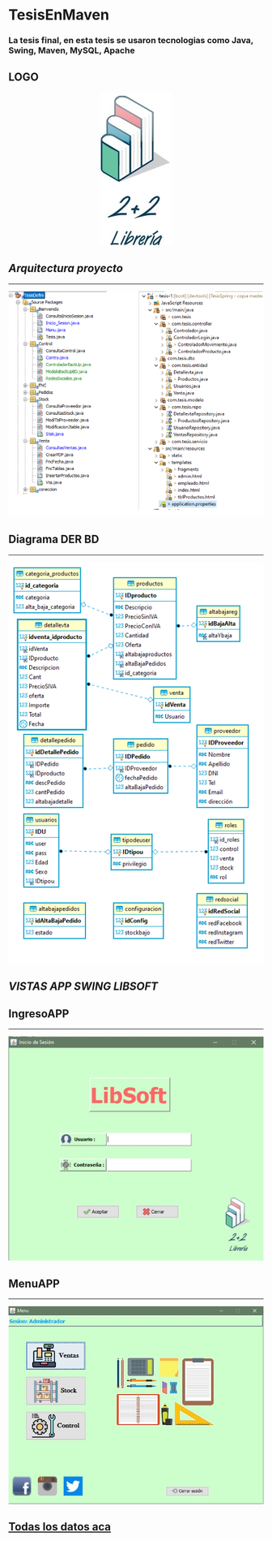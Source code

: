 # TesisEnMaven

### La tesis final, en esta tesis se usaron tecnologias como Java, Swing, Maven, MySQL, Apache
## LOGO

<p align="center">
  <img  src="https://github.com/valenchu/TesisEnMaven/blob/master/Instaladores/DatosTeoricosTesis/Logo%20Imagenes/Logo_librer_a_.png">
</p>

## _Arquitectura proyecto_
***

  <img  src="https://github.com/valenchu/TesisEnMaven/blob/master/Instaladores/DatosTeoricosTesis/Logo%20Imagenes/Caso%20de%20Usos/Arquitectura.png">


## Diagrama DER BD
***
![](https://github.com/valenchu/TesisEnMaven/blob/master/Instaladores/DatosTeoricosTesis/DiagramaDER.png)

## _VISTAS APP SWING LIBSOFT_

## IngresoAPP

***
![Ingreso app escritorio](https://github.com/valenchu/TesisEnMaven/blob/master/Instaladores/DatosTeoricosTesis/Logo%20Imagenes/Pantallas/AppEscritorioPantallas/Ingreso.jpg)
## MenuAPP

***
![menu](https://github.com/valenchu/TesisEnMaven/blob/master/Instaladores/DatosTeoricosTesis/Logo%20Imagenes/Pantallas/AppEscritorioPantallas/Menu.jpg)
## [Todas los datos aca](https://github.com/valenchu/TesisEnMaven/tree/master/Instaladores/DatosTeoricosTesis)
